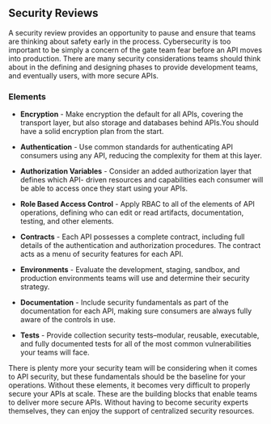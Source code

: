 ## Security Reviews 
A security review provides an opportunity to pause and ensure that teams are thinking about safety early in the process. Cybersecurity is too important to be simply a concern of the gate team fear before an API moves into production.
There are many security considerations teams should think about in the defining and designing phases to provide development teams, and eventually users, with more secure APIs. 

### Elements 
 

- **Encryption** - Make encryption the default for all APIs, covering the transport layer, but also storage and databases behind APIs.You should have a solid encryption plan from the start. 
- **Authentication** - Use common standards for authenticating API consumers using any API, reducing the complexity for them at this layer. 
- **Authorization Variables** - Consider an added authorization layer that defines which API- driven resources and capabilities each consumer will be able to access once they start using your APIs. 
- **Role Based Access Control** - Apply RBAC to all of the elements of API operations, defining who can edit or read artifacts, documentation, testing, and other elements. 
- **Contracts** - Each API possesses a complete contract, including full details of the authentication and authorization procedures. The contract acts as a menu of security features for each API.
 
- **Environments** - Evaluate the development, staging, sandbox, and production environments teams will use and determine their security strategy. 
- **Documentation** - Include security fundamentals as part of the documentation for each API, making sure consumers are always fully aware of the controls in use. 
- **Tests** - Provide collection security tests–modular, reusable, executable, and fully documented tests for all of the most common vulnerabilities your teams will face. 
 
There is plenty more your security team will be considering when it comes to API security, but these fundamentals should be the baseline for your operations. Without these elements, it becomes very difficult to properly secure your APIs at scale. These are the building blocks that enable teams to deliver more secure APIs. Without having to become security experts themselves, they can enjoy the support of centralized security resources. 
